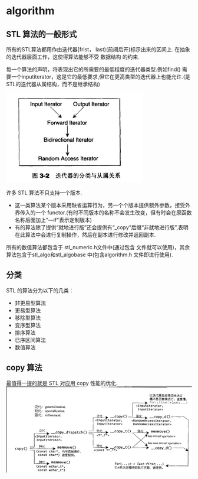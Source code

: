 # algorithm

## STL 算法的一般形式
所有的STL算法都用作由迭代器[frist， last)(前闭后开)标示出来的区间上.
在抽象的迭代器层面工作，这使得算法能够不受 数据结构 的约束.

每一个算法的声明，将表现出它的所需要的最低程度的迭代器类型.例如find() 需要一个inputiterator，这是它的最低要求,但它在更高类型的迭代器上也能允许.(是STL的迭代器从属结构，而不是继承结构)

![iterator_hypotaxis](/image/iterator_hypotaxis.png)

许多 STL 算法不只支持一个版本. 
- 这一类算法某个版本采用缺省运算行为，另一个个版本提供额外参数，接受外界传入的一个 functor.(有时不同版本的名称不会发生改变，但有时会在原函数名称后面加上"—if"表示定制版本)
- 有的算法除了提供“就地进行版”还会提供有“_copy”后缀“非就地进行版”,表明在此算法中会进行复制操作，然后在副本进行修改并返回副本.

所有的数值算法都包含于 stl_numeric.h文件中(通过包含<numeric> 文件就可以使用)，其余算法包含于stl_algo和stl_algobase 中(包含algorithm.h 文件即进行使用).

## 分类
STL 的算法分为以下的几类：
- 非更易型算法
- 更易型算法
- 移除型算法
- 变序型算法
- 排序算法
- 已序区间算法
- 数值算法

## copy 算法
最值得一提的就是 STL 对应用 copy 性能的优化.
![copy算法](/image/algorithm_copy.png)
